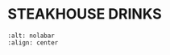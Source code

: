 # STEAKHOUSE DRINKS

```{image} ../../images/chophouse-nola-bar-300x229.jpg
:alt: nolabar
:align: center
```
